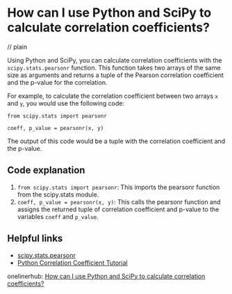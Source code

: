 # How can I use Python and SciPy to calculate correlation coefficients?
// plain

Using Python and SciPy, you can calculate correlation coefficients with the `scipy.stats.pearsonr` function. This function takes two arrays of the same size as arguments and returns a tuple of the Pearson correlation coefficient and the p-value for the correlation.

For example, to calculate the correlation coefficient between two arrays `x` and `y`, you would use the following code:
```
from scipy.stats import pearsonr

coeff, p_value = pearsonr(x, y)
```
The output of this code would be a tuple with the correlation coefficient and the p-value.

## Code explanation


1. `from scipy.stats import pearsonr`: This imports the pearsonr function from the scipy.stats module.
2. `coeff, p_value = pearsonr(x, y)`: This calls the pearsonr function and assigns the returned tuple of correlation coefficient and p-value to the variables `coeff` and `p_value`.

## Helpful links
- [scipy.stats.pearsonr](https://docs.scipy.org/doc/scipy/reference/generated/scipy.stats.pearsonr.html)
- [Python Correlation Coefficient Tutorial](https://machinelearningmastery.com/how-to-use-correlation-to-understand-the-relationship-between-variables/)

onelinerhub: [How can I use Python and SciPy to calculate correlation coefficients?](https://onelinerhub.com/python-scipy/how-can-i-use-python-and-scipy-to-calculate-correlation-coefficients)